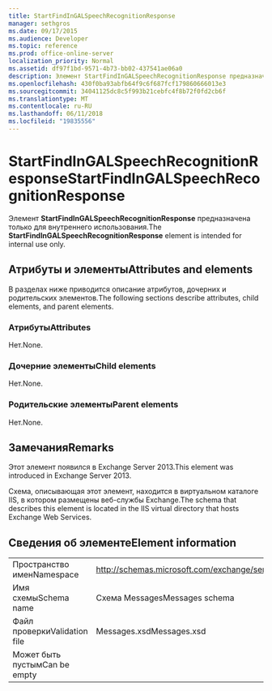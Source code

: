 ```yaml
---
title: StartFindInGALSpeechRecognitionResponse
manager: sethgros
ms.date: 09/17/2015
ms.audience: Developer
ms.topic: reference
ms.prod: office-online-server
localization_priority: Normal
ms.assetid: df97f1bd-9571-4b73-bb02-437541ae06a0
description: Элемент StartFindInGALSpeechRecognitionResponse предназначена только для внутреннего использования.
ms.openlocfilehash: 430f0ba93abfb64f9c6f687fcf179860666013e3
ms.sourcegitcommit: 34041125dc8c5f993b21cebfc4f8b72f0fd2cb6f
ms.translationtype: MT
ms.contentlocale: ru-RU
ms.lasthandoff: 06/11/2018
ms.locfileid: "19835556"
---
```

# <a name="startfindingalspeechrecognitionresponse"></a><span data-ttu-id="b779e-103">StartFindInGALSpeechRecognitionResponse</span><span class="sxs-lookup"><span data-stu-id="b779e-103">StartFindInGALSpeechRecognitionResponse</span></span>

<span data-ttu-id="b779e-104">Элемент **StartFindInGALSpeechRecognitionResponse** предназначена только для внутреннего использования.</span><span class="sxs-lookup"><span data-stu-id="b779e-104">The **StartFindInGALSpeechRecognitionResponse** element is intended for internal use only.</span></span> 

## <a name="attributes-and-elements"></a><span data-ttu-id="b779e-105">Атрибуты и элементы</span><span class="sxs-lookup"><span data-stu-id="b779e-105">Attributes and elements</span></span>

<span data-ttu-id="b779e-106">В разделах ниже приводится описание атрибутов, дочерних и родительских элементов.</span><span class="sxs-lookup"><span data-stu-id="b779e-106">The following sections describe attributes, child elements, and parent elements.</span></span>
  
### <a name="attributes"></a><span data-ttu-id="b779e-107">Атрибуты</span><span class="sxs-lookup"><span data-stu-id="b779e-107">Attributes</span></span>

<span data-ttu-id="b779e-108">Нет.</span><span class="sxs-lookup"><span data-stu-id="b779e-108">None.</span></span>
  
### <a name="child-elements"></a><span data-ttu-id="b779e-109">Дочерние элементы</span><span class="sxs-lookup"><span data-stu-id="b779e-109">Child elements</span></span>

<span data-ttu-id="b779e-110">Нет.</span><span class="sxs-lookup"><span data-stu-id="b779e-110">None.</span></span>
  
### <a name="parent-elements"></a><span data-ttu-id="b779e-111">Родительские элементы</span><span class="sxs-lookup"><span data-stu-id="b779e-111">Parent elements</span></span>

<span data-ttu-id="b779e-112">Нет.</span><span class="sxs-lookup"><span data-stu-id="b779e-112">None.</span></span>
  
## <a name="remarks"></a><span data-ttu-id="b779e-113">Замечания</span><span class="sxs-lookup"><span data-stu-id="b779e-113">Remarks</span></span>

<span data-ttu-id="b779e-114">Этот элемент появился в Exchange Server 2013.</span><span class="sxs-lookup"><span data-stu-id="b779e-114">This element was introduced in Exchange Server 2013.</span></span>
  
<span data-ttu-id="b779e-115">Схема, описывающая этот элемент, находится в виртуальном каталоге IIS, в котором размещены веб-службы Exchange.</span><span class="sxs-lookup"><span data-stu-id="b779e-115">The schema that describes this element is located in the IIS virtual directory that hosts Exchange Web Services.</span></span>
  
## <a name="element-information"></a><span data-ttu-id="b779e-116">Сведения об элементе</span><span class="sxs-lookup"><span data-stu-id="b779e-116">Element information</span></span>

|||
|:-----|:-----|
|<span data-ttu-id="b779e-117">Пространство имен</span><span class="sxs-lookup"><span data-stu-id="b779e-117">Namespace</span></span>  <br/> |http://schemas.microsoft.com/exchange/services/2006/messages  <br/> |
|<span data-ttu-id="b779e-118">Имя схемы</span><span class="sxs-lookup"><span data-stu-id="b779e-118">Schema name</span></span>  <br/> |<span data-ttu-id="b779e-119">Схема Messages</span><span class="sxs-lookup"><span data-stu-id="b779e-119">Messages schema</span></span>  <br/> |
|<span data-ttu-id="b779e-120">Файл проверки</span><span class="sxs-lookup"><span data-stu-id="b779e-120">Validation file</span></span>  <br/> |<span data-ttu-id="b779e-121">Messages.xsd</span><span class="sxs-lookup"><span data-stu-id="b779e-121">Messages.xsd</span></span>  <br/> |
|<span data-ttu-id="b779e-122">Может быть пустым</span><span class="sxs-lookup"><span data-stu-id="b779e-122">Can be empty</span></span>  <br/> ||
   

